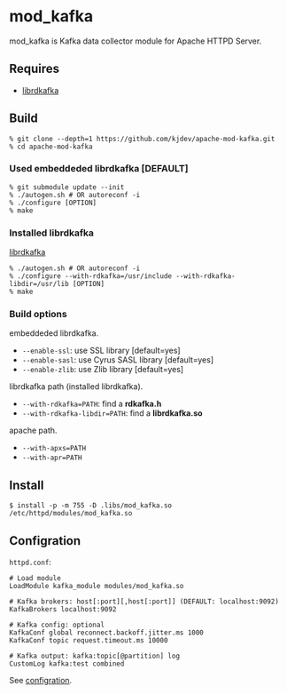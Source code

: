 # mod_kafka

mod_kafka is Kafka data collector module for Apache HTTPD Server.

## Requires

* [librdkafka](https://github.com/edenhill/librdkafka.git)

## Build

```
% git clone --depth=1 https://github.com/kjdev/apache-mod-kafka.git
% cd apache-mod-kafka
```

### Used embeddeded librdkafka [DEFAULT]

```
% git submodule update --init
% ./autogen.sh # OR autoreconf -i
% ./configure [OPTION]
% make
```

### Installed librdkafka

[librdkafka](https://github.com/edenhill/librdkafka.git)

```
% ./autogen.sh # OR autoreconf -i
% ./configure --with-rdkafka=/usr/include --with-rdkafka-libdir=/usr/lib [OPTION]
% make
```

### Build options

embeddeded librdkafka.

* `--enable-ssl`: use SSL library [default=yes]
* `--enable-sasl`: use Cyrus SASL library [default=yes]
* `--enable-zlib`: use Zlib library [default=yes]

librdkafka path (installed librdkafka).

* `--with-rdkafka=PATH`: find a __rdkafka.h__
* `--with-rdkafka-libdir=PATH`: find a __librdkafka.so__

apache path.

* `--with-apxs=PATH`
* `--with-apr=PATH`

## Install

```
$ install -p -m 755 -D .libs/mod_kafka.so /etc/httpd/modules/mod_kafka.so
```

## Configration

`httpd.conf`:

```
# Load module
LoadModule kafka_module modules/mod_kafka.so

# Kafka brokers: host[:port][,host[:port]] (DEFAULT: localhost:9092)
KafkaBrokers localhost:9092

# Kafka config: optional
KafkaConf global reconnect.backoff.jitter.ms 1000
KafkaConf topic request.timeout.ms 10000

# Kafka output: kafka:topic[@partition] log
CustomLog kafka:test combined
```

See [configration](https://github.com/edenhill/librdkafka/blob/master/CONFIGURATION.md).
